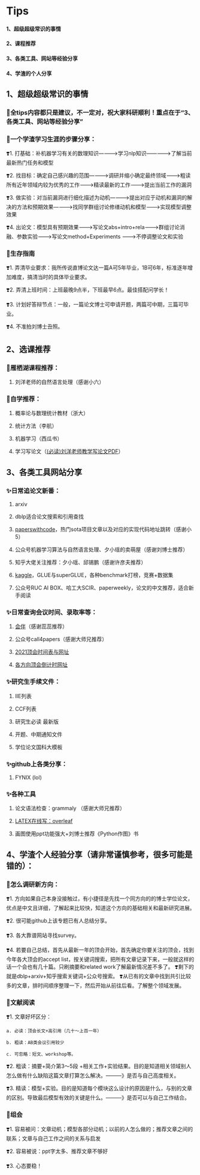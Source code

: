 # Tips 
#### 1、超级超级常识的事情
#### 2、课程推荐
#### 3、各类工具、网站等经验分享
#### 4、学渣的个人分享



## 1、超级超级常识的事情
### 🌟全tips内容都只是建议，不一定对，祝大家科研顺利！重点在于“3、各类工具、网站等经验分享”

### 🌟一个学渣学习生涯的步骤分享：
❣️1. 打基础：补机器学习有关的数理知识————>学习nlp知识—————>了解当前最新热门任务和模型

❣️2. 找目标：确定自己感兴趣的范围————>调研并缩小确定最终领域———>粗读所有近年领域内较为优秀的工作———>精读最新的工作———>提出当前工作的漏洞

❣️3. 做实验：对当前漏洞进行细化描述为动机————>提出对应于动机和漏洞的解决的方法和预期效果————>找同学群组讨论修缮动机和模型———>实现模型调整效果

❣️4. 出论文：模型具有预期效果———>写论文abs+intro+rela———>群组讨论消融、参数实验———>写论文method+Experiments ———>不停调整论文和实验


### 🌟生存指南
❣️1. 弄清毕业要求：我所传说直博论文达一篇A可5年毕业，1B可6年，标准逐年增加难度，搞清当时的具体毕业要求。
 
❣️2. 弄清上班时间：上班最晚9点半，下班最早6点。最佳搭配问学长！
  
❣️3. 计划好答辩节点：一般，一篇论文博士可申请开题，两篇可中期，三篇可毕业。
 
❣️4. 不准拍刘博士丑照。


## 2、选课推荐
### 🌟雁栖湖课程推荐：
1. 刘洋老师的自然语言处理（感谢小六）

### 🌟自学推荐：
1. 概率论与数理统计教材（浙大）

2. 统计方法（李航）

3. 机器学习（西瓜书）

4. 学习写论文（[(必读)刘洋老师教学写论文PDF](http://nlp.csai.tsinghua.edu.cn/~ly/talks/cwmt14_tut.pdf)）

## 3、各类工具网站分享
### ✨日常追论文新番：
1. arxiv

2. dblp适合论文搜索和引用查找

3. [paperswithcode](https://www.paperswithcode.com)，热门sota项目文章以及对应的实现代码地址跳转（感谢小5）

4. 公众号机器学习算法与自然语言处理、夕小瑶的卖萌屋（感谢刘博士推荐）

5. 知乎大佬关注推荐：夕小瑶、邱锡鹏（感谢许彦夫推荐）

6. [kaggle](https://www.kaggle.com)，GLUE与superGLUE，各种benchmark打榜，竞赛+数据集

7. 公众号RUC AI BOX、哈工大SCIR、paperweekly，论文的中文推荐，适合新手阅读

### ✨日常查询会议时间、录取率等：
1. [会伴](https://www.myhuiban.com)（感谢蕊蕊推荐）

2. 公众号call4papers（感谢大师兄推荐）

3. [2021顶会时间表与网址](https://zhuanlan.zhihu.com/p/362484975)

4. [各方向顶会倒计时网址](https://aideadlin.es)


### ✨研究生手续文件：
1. IIE列表

2. CCF列表

3. 研究生必读 最新版

4. 开题、中期通知文件

5. 学位论文国科大模板

### ✨github上各类分享：
1. FYNIX (lol)

### ✨各种工具
1. 论文语法检查：grammaly （感谢大师兄推荐）

2. [LATEX在线写：overleaf](https://www.overleaf.com)

3. 画图使用ppt功能强大+刘博士推荐《Python作图》书

## 4、学渣个人经验分享（请非常谨慎参考，很多可能是错的）：

### 🌟怎么调研新方向：
❣️1. 方向如果自己本身没接触过，有小捷径是先找一个同方向的的博士学位论文，优点是中文且详细，了解起来比较快，知道这个方向的基础相关和最新研究进展。

❣️2. 很可能github上该专题已有人总结分享。

❣️3. 各大靠谱网站寻找survey。

❣️4. 若要自己总结，首先从最新一年的顶会开始，首先确定你要关注的顶会，找到今年各大顶会的accept list，按关键词搜索，把所有文章记录下来，一般就这样的话一个会也有几十篇。只刷摘要和related work了解最新情况差不多了。
❣️剩下的就是dblp+arxiv+知乎搜索关键词+公众号搜索。
❣️从已有的文章中找到共引比较多的文章，排时间顺序整理一下，然后开始从前往后看。了解整个领域发展。

### 🌟文献阅读
❣️1. 文章好坏区分：

    a. 必读：顶会长文+高引用（几十～上百一年）

    b. 粗读：AB类会议引用较少

    c. 可忽略：短文、workshop等。

❣️2. 粗读：摘要+简介第3～5段 +相关工作+实验结果。目的是知道相关领域别人怎么做有什么缺陷这篇文章打算怎么解决。———》是否与自己高度相关。

❣️3. 精读：模型+实验。目的是知道每个模块这么设计的原因是什么，与别的文章的区别。导致最后模型有效的关键是什么。———》是否可以与自己工作结合。

### 🌟组会
❣️1. 容易被问：文章动机；模型各部分动机；以前的人怎么做的；推荐文章之间的联系；文章与自己工作之间的关系与启发

❣️2. 容易被说：ppt字太多、推荐文章不够好

❣️3. 心态要稳！
